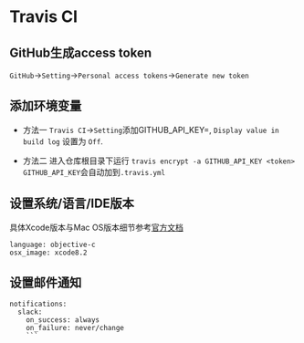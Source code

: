 # Travis CI

## GitHub生成access token

`GitHub`->`Setting`->`Personal access tokens`->`Generate new token`

## 添加环境变量

- 方法一
`Travis CI`->`Setting`添加GITHUB_API_KEY=<token>, `Display value in build log` 设置为 `Off`.

- 方法二
进入仓库根目录下运行 `travis encrypt -a GITHUB_API_KEY <token> GITHUB_API_KEY`会自动加到`.travis.yml`

## 设置系统/语言/IDE版本

具体Xcode版本与Mac OS版本细节参考[官方文档](https://docs.travis-ci.com/user/osx-ci-environment/)

```
language: objective-c
osx_image: xcode8.2
```

## 设置邮件通知

```
notifications:
  slack:
    on_success: always
    on_failure: never/change
    ```
